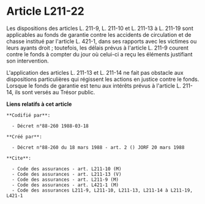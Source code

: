 # Article L211-22

Les dispositions des articles L. 211-9, L. 211-10 et L. 211-13 à L. 211-19 sont applicables au fonds de garantie contre les
accidents de circulation et de chasse institué par l'article L. 421-1, dans ses rapports avec les victimes ou leurs ayants
droit ; toutefois, les délais prévus à l'article L. 211-9 courent contre le fonds à compter du jour où celui-ci a reçu les
éléments justifiant son intervention.

L'application des articles L. 211-13 et L. 211-14 ne fait pas obstacle aux dispositions particulières qui régissent les
actions en justice contre le fonds. Lorsque le fonds de garantie est tenu aux intérêts prévus à l'article L. 211-14, ils sont
versés au Trésor public.

**Liens relatifs à cet article**

	**Codifié par**:

	  - Décret n°88-260 1988-03-18

	**Créé par**:

	  - Décret n°88-260 du 18 mars 1988 - art. 2 () JORF 20 mars 1988

	**Cite**:

	  - Code des assurances - art. L211-10 (M)
	  - Code des assurances - art. L211-13 (V)
	  - Code des assurances - art. L211-9 (M)
	  - Code des assurances - art. L421-1 (M)
	  - Code des assurances L211-9, L211-10, L211-13, L211-14 à L211-19, L421-1

